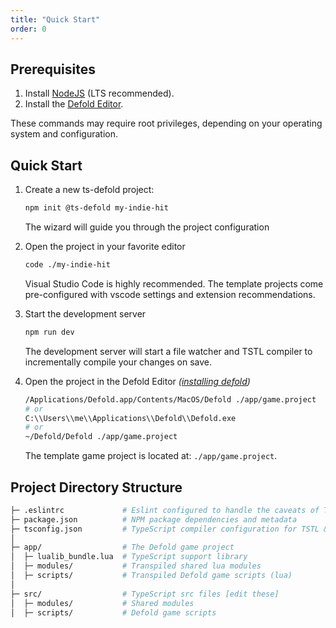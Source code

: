 ```yaml
---
title: "Quick Start"
order: 0
---
```


## Prerequisites

1. Install [NodeJS](https://nodejs.org/en/) (LTS recommended).
2. Install the [Defold Editor](https://defold.com/download/).

<Info>These commands may require root privileges, depending on your operating
system and configuration.</Info>

## Quick Start

1. Create a new ts-defold project:
   ```bash
   npm init @ts-defold my-indie-hit
   ```
   The wizard will guide you through the project configuration

2. Open the project in your favorite editor
   ```bash
   code ./my-indie-hit
   ```
   <Warning>Visual Studio Code is highly recommended. The template projects come pre-configured with vscode settings and extension recommendations.</Warning>

3. Start the development server
   ```bash
   npm run dev
   ```
   The development server will start a file watcher and TSTL compiler to incrementally compile your changes on save.

4. Open the project in the Defold Editor *([installing defold](https://defold.com/manuals/install/))*
   ```bash
   /Applications/Defold.app/Contents/MacOS/Defold ./app/game.project
   # or
   C:\\Users\\me\\Applications\\Defold\\Defold.exe
   # or
   ~/Defold/Defold ./app/game.project
   ```
   The template game project is located at: `./app/game.project`.

## Project Directory Structure

```bash
├─ .eslintrc             # Eslint configured to handle the caveats of TSTL & ts-defold
├─ package.json          # NPM package dependencies and metadata
├─ tsconfig.json         # TypeScript compiler configuration for TSTL & ts-defold
│
├─ app/                  # The Defold game project
│  ├─ lualib_bundle.lua  # TypeScript support library
│  ├─ modules/           # Transpiled shared lua modules
│  ├─ scripts/           # Transpiled Defold game scripts (lua)
│
├─ src/                  # TypeScript src files [edit these]
│  ├─ modules/           # Shared modules
│  ├─ scripts/           # Defold game scripts
```
